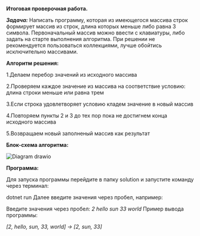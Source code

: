 **Итоговая проверочная работа.**

***Задача:***
Написать программу, которая из имеющегося массива строк формирует массив из строк, длина которых меньше либо равна 3 символа. Первоначальный массив можно ввести с клавиатуры, либо задать на старте выполнения алгоритма. При решении не рекомендуется пользоваться коллекциями, лучше обойтись исключительно массивами.

**Алгоритм решения:**

1.Делаем перебор значений из исходного массива

2.Проверяем каждое значение из массива на соответствие условию: длина строки меньше или равна трем

3.Если строка удовлетворяет условию кладем значение в новый массив

4.Повторяем пункты 2 и 3 до тех пор пока не достигнем конца исходного массива

5.Возвращаем новый заполненый массив как результат

**Блок-схема алгоритма:**

![Diagram drawio](https://user-images.githubusercontent.com/118294464/209971259-fce33fae-291e-4e9c-9a31-c9ed4917991b.png)


**Программа:**

Для запуска программы перейдите в папку solution и запустите команду через терминал:

dotnet run 
Далее введите значения через пробел, например:

Введите значения через пробел: *2 hello sun 33 world*
Пример вывода программы:

*[2, hello, sun, 33, world] -> [2, sun, 33]*

